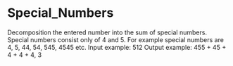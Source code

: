 # Special_Numbers
Decomposition the entered number into the sum of special numbers. Special numbers consist only of 4 and 5.
For example special numbers are 4, 5, 44, 54, 545, 4545 etc.
Input example: 512
Output example: 455 + 45 + 4 + 4 + 4, 3
